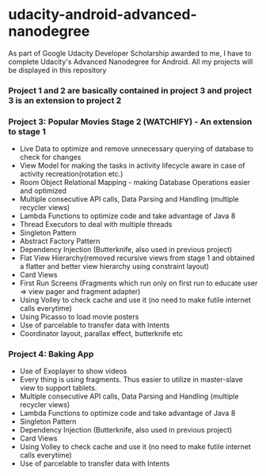 # udacity-android-advanced-nanodegree
As part of Google Udacity Developer Scholarship awarded to me, I have to complete Udacity's Advanced Nanodegree for Android. All my projects will be displayed in this repository

### Project 1 and 2 are basically contained in project 3 and project 3 is an extension to project 2

### Project 3: Popular Movies Stage 2 (WATCHIFY) - An extension to stage 1
* Live Data to optimize and remove unnecessary querying of database to check for changes
* View Model for making the tasks in activity lifecycle aware in case of activity recreation(rotation etc.)
* Room Object Relational Mapping - making Database Operations easier and optimized
* Multiple consecutive API calls, Data Parsing and Handling (multiple recycler views)
* Lambda Functions to optimize code and take advantage of Java 8
* Thread Executors to deal with multiple threads
* Singleton Pattern
* Abstract Factory Pattern
* Dependency Injection (Butterknife, also used in previous project)
* Flat View Hierarchy(removed recursive views from stage 1 and obtained a flatter and better view hierarchy using constraint layout)
* Card Views
* First Run Screens (Fragments which run only on first run to educate user => view pager and fragment adapter)
* Using Volley to check cache and use it (no need to make futile internet calls everytime)
* Using Picasso to load movie posters
* Use of parcelable to transfer data with Intents
* Coordinator layout, parallax effect, butterknife etc

### Project 4: Baking App
* Use of Exoplayer to show videos
* Every thing is using fragments. Thus easier to utilize in master-slave view to support tablets.
* Multiple consecutive API calls, Data Parsing and Handling (multiple recycler views)
* Lambda Functions to optimize code and take advantage of Java 8
* Singleton Pattern
* Dependency Injection (Butterknife, also used in previous project)
* Card Views
* Using Volley to check cache and use it (no need to make futile internet calls everytime)
* Use of parcelable to transfer data with Intents
